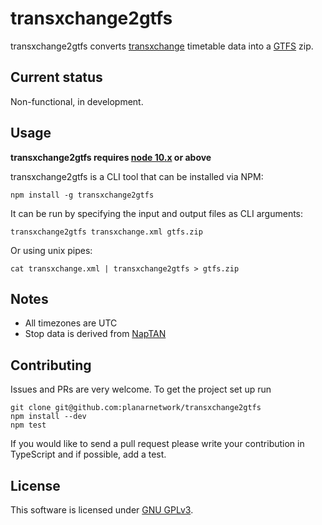 transxchange2gtfs
=========================

transxchange2gtfs converts [transxchange](http://naptan.dft.gov.uk/transxchange/index.htm) timetable data into a [GTFS](https://developers.google.com/transit/gtfs/) zip.

## Current status

Non-functional, in development.

## Usage

**transxchange2gtfs requires [node 10.x](https://nodejs.org) or above**

transxchange2gtfs is a CLI tool that can be installed via NPM:

```
npm install -g transxchange2gtfs
```

It can be run by specifying the input and output files as CLI arguments:

```
transxchange2gtfs transxchange.xml gtfs.zip
```

Or using unix pipes:

```
cat transxchange.xml | transxchange2gtfs > gtfs.zip
```

## Notes

- All timezones are UTC
- Stop data is derived from [NapTAN](http://naptan.app.dft.gov.uk/datarequest/help)

## Contributing

Issues and PRs are very welcome. To get the project set up run

```
git clone git@github.com:planarnetwork/transxchange2gtfs
npm install --dev
npm test
```

If you would like to send a pull request please write your contribution in TypeScript and if possible, add a test.

## License

This software is licensed under [GNU GPLv3](https://www.gnu.org/licenses/gpl-3.0.en.html).

